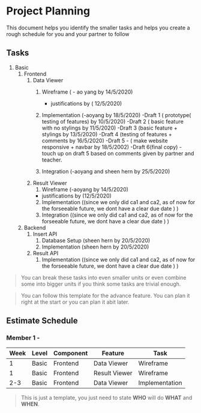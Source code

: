 # Project Planning

This document helps you identify the smaller tasks and helps you create a rough schedule for you and your partner to follow

## Tasks

1. Basic
    1. Frontend
        1. Data Viewer
            1. Wireframe ( - ao yang by 14/5/2020)
               - justifications by ( 12/5/2020) 
               
            2. Implementation (-aoyang by 18/5/2020)
                -Draft 1 ( prototype( testing of features) by 10/5/2020)
                -Draft 2 ( basic feature with no stylings by 11/5/2020)
                -Draft 3 (basic feature + stylings by 13/5/2020)
                -Draft 4 (testing of features + comments by 16/5/2020)
                -Draft 5 - ( make website responsive + navbar by 18/5/2002)
                -Draft 6(final copy) - touch up on draft 5 based on comments given by partner and teacher.
            3. Integration   (-aoyang and sheen hern by 25/5/2020)
        2. Result Viewer
            1. Wireframe (-aoyang by 14/5/2020)
            - justifications by (12/5/2020)
            2. Implementation ((since we only did ca1 and ca2, as of now for the forseeable future, we dont have a clear due date ) )
            3. Integration   ((since we only did ca1 and ca2, as of now for the forseeable future, we dont have a clear due date ) )
    2. Backend
        1. Insert API
            1. Database Setup (sheen hern by 20/5/2020)
            2. Implementation  (sheen hern by 20/5/2020)
        2. Result API
            1. Implementation  ((since we only did ca1 and ca2, as of now for the forseeable future, we dont have a clear due date ) )

> You can break these tasks into even smaller units or even combine some into bigger units if you think some tasks are trivial enough.

> You can follow this template for the advance feature. You can plan it right at the start or you can plan it abit later.

## Estimate Schedule

### Member 1 - <ENTER NAME>

| Week | Level | Component | Feature       | Task           |
| ---- | ----- | --------- | ------------- | -------------- |
| 1    | Basic | Frontend  | Data Viewer   | Wireframe      |
| 1    | Basic | Frontend  | Result Viewer | Wireframe      |
| 2-3  | Basic | Frontend  | Data Viewer   | Implementation |

> This is just a template, you just need to state **WHO** will do **WHAT** and **WHEN**.
